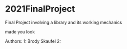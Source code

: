 # 2021FinalProject
Final Project involving a library and its working mechanics

made you look

Authors:
1: Brody Skaufel
2: 
